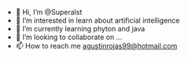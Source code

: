 - 👋 Hi, I’m @Superalst
- 👀 I’m interested in learn about artificial intelligence
- 🌱 I’m currently learning phyton and java
- 💞️ I’m looking to collaborate on ...
- 📫 How to reach me agustinrojas99@hotmail.com
<!---
Superalst/Superalst is a ✨ special ✨ repository because its `README.md` (this file) appears on your GitHub profile.
You can click the Preview link to take a look at your changes.
--->
